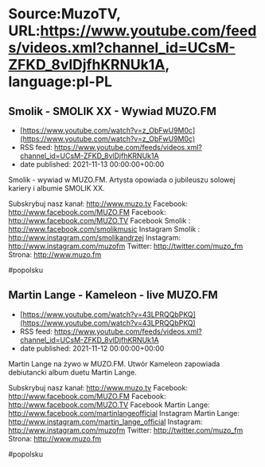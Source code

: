 # Source:MuzoTV, URL:https://www.youtube.com/feeds/videos.xml?channel_id=UCsM-ZFKD_8vlDjfhKRNUk1A, language:pl-PL

## Smolik - SMOLIK XX - Wywiad MUZO.FM
 - [https://www.youtube.com/watch?v=z_ObFwU9M0c](https://www.youtube.com/watch?v=z_ObFwU9M0c)
 - RSS feed: https://www.youtube.com/feeds/videos.xml?channel_id=UCsM-ZFKD_8vlDjfhKRNUk1A
 - date published: 2021-11-13 00:00:00+00:00

Smolik - wywiad w MUZO.FM. Artysta opowiada o jubileuszu solowej kariery i albumie SMOLIK XX. 

Subskrybuj nasz kanał: http://www.muzo.tv
Facebook: http://www.facebook.com/MUZO.FM
Facebook: http://www.facebook.com/MUZO.TV
Facebook Smolik : http://www.facebook.com/smolikmusic
Instagram Smolik : http://www.instagram.com/smolikandrzej
Instagram: http://www.instagram.com/muzofm
Twitter: http://twitter.com/muzo_fm
Strona: http://www.muzo.fm 

#popolsku

## Martin Lange - Kameleon - live MUZO.FM
 - [https://www.youtube.com/watch?v=43LPRQQbPKQ](https://www.youtube.com/watch?v=43LPRQQbPKQ)
 - RSS feed: https://www.youtube.com/feeds/videos.xml?channel_id=UCsM-ZFKD_8vlDjfhKRNUk1A
 - date published: 2021-11-12 00:00:00+00:00

Martin Lange na żywo w MUZO.FM. Utwór Kameleon zapowiada debiutancki album duetu Martin Lange. 

Subskrybuj nasz kanał: http://www.muzo.tv
Facebook: http://www.facebook.com/MUZO.FM
Facebook: http://www.facebook.com/MUZO.TV
Facebook Martin Lange: http://www.facebook.com/martinlangeofficial
Instagram Martin Lange: http://www.instagram.com/martin_lange_official
Instagram: http://www.instagram.com/muzofm 
Twitter: http://twitter.com/muzo_fm
Strona: http://www.muzo.fm 

#popolsku

